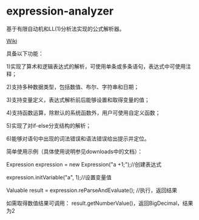 expression-analyzer
===================

基于有限自动机和LL(1)分析法实现的公式解析器。

[Wiki](https://github.com/junit-team/junit/wiki)

具备以下功能：

1)实现了算术和逻辑表达式的解析，可使用单条或多条语句，表达式中可使用注释；

2)支持多种数据类型，包括数值、布尔、字符串和日期；

3)支持变量定义，表达式解析前后能够设置和取得变量的值；

4)支持函数运算，除默认的系统函数外，用户可使用自定义函数；

5)实现了对if-else分支结构的解析；

6)能够对语句中出现的词法错误和语法错误给出提示并定位。

简单使用示例（具体使用说明参见downloads中的文档）：

Expression expression = new Expression("a +1;");//创建表达式

expression.initVariable("a", 1);//设置变量值

Valuable result = expression.reParseAndEvaluate(); //执行，返回结果

如需取得数值结果可调用： result.getNumberValue()，返回BigDecimal，结果为2
